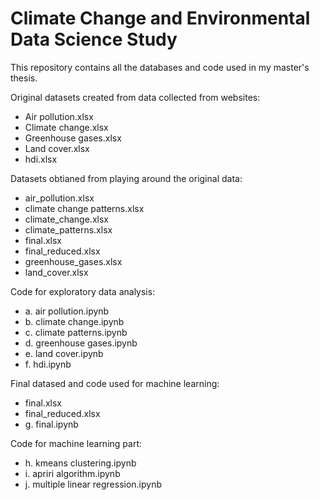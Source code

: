 # Climate Change and Environmental Data Science Study
This repository contains all the databases and code used in my master's thesis. 

Original datasets created from data collected from websites:
- Air pollution.xlsx
- Climate change.xlsx
- Greenhouse gases.xlsx
- Land cover.xlsx
- hdi.xlsx

Datasets obtianed from playing around the original data:
- air_pollution.xlsx
- climate change patterns.xlsx
- climate_change.xlsx
- climate_patterns.xlsx
- final.xlsx
- final_reduced.xlsx
- greenhouse_gases.xlsx
- land_cover.xlsx

Code for exploratory data analysis:
- a. air pollution.ipynb
- b. climate change.ipynb
- c. climate patterns.ipynb
- d. greenhouse gases.ipynb
- e. land cover.ipynb
- f. hdi.ipynb

Final datased and code used for machine learning:
- final.xlsx
- final_reduced.xlsx
- g. final.ipynb

Code for machine learning part:
- h. kmeans clustering.ipynb
- i. apriri algorithm.ipynb
- j. multiple linear regression.ipynb

